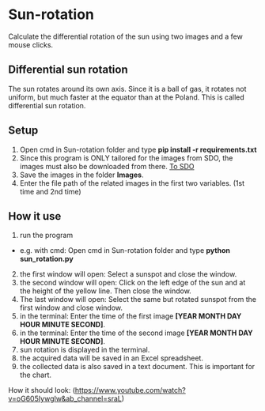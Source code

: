 # Sun-rotation
Calculate the differential rotation of the sun using two images and a few mouse clicks.

## Differential sun rotation
The sun rotates around its own axis. Since it is a ball of gas, it rotates
not uniform, but much faster at the equator than at the
Poland. This is called differential sun rotation.
## Setup
1. Open cmd in Sun-rotation folder and type **pip install -r requirements.txt**
2. Since this program is ONLY tailored for the images from SDO, the images must also be downloaded from there. [To SDO](https://sdo.gsfc.nasa.gov/data/aiahmi/)
3. Save the images in the folder **Images**.
4. Enter the file path of the related images in the first two variables. (1st time and 2nd time)
## How it use
1. run the program 
- e.g. with cmd: Open cmd in Sun-rotation folder and type **python sun_rotation.py**
2. the first window will open: Select a sunspot and close the window.
3. the second window will open: Click on the left edge of the sun and at the height of the yellow line. Then close the window.
4. The last window will open: Select the same but rotated sunspot from the first window and close window.
5. in the terminal: Enter the time of the first image **[YEAR MONTH DAY HOUR MINUTE SECOND]**.
6. in the terminal: Enter the time of the second image **[YEAR MONTH DAY HOUR MINUTE SECOND]**.
7. sun rotation is displayed in the terminal.
8. the acquired data will be saved in an Excel spreadsheet.
9. the collected data is also saved in a text document. This is important for the chart.

How it should look: (https://www.youtube.com/watch?v=oG605IywgIw&ab_channel=sraL)
